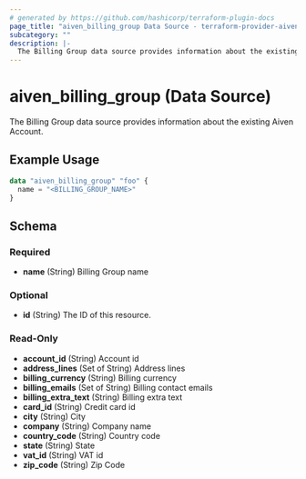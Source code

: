 ```yaml
---
# generated by https://github.com/hashicorp/terraform-plugin-docs
page_title: "aiven_billing_group Data Source - terraform-provider-aiven"
subcategory: ""
description: |-
  The Billing Group data source provides information about the existing Aiven Account.
---
```


# aiven_billing_group (Data Source)

The Billing Group data source provides information about the existing Aiven Account.

## Example Usage

```terraform
data "aiven_billing_group" "foo" {
  name = "<BILLING_GROUP_NAME>"
}
```

<!-- schema generated by tfplugindocs -->
## Schema

### Required

- **name** (String) Billing Group name

### Optional

- **id** (String) The ID of this resource.

### Read-Only

- **account_id** (String) Account id
- **address_lines** (Set of String) Address lines
- **billing_currency** (String) Billing currency
- **billing_emails** (Set of String) Billing contact emails
- **billing_extra_text** (String) Billing extra text
- **card_id** (String) Credit card id
- **city** (String) City
- **company** (String) Company name
- **country_code** (String) Country code
- **state** (String) State
- **vat_id** (String) VAT id
- **zip_code** (String) Zip Code


